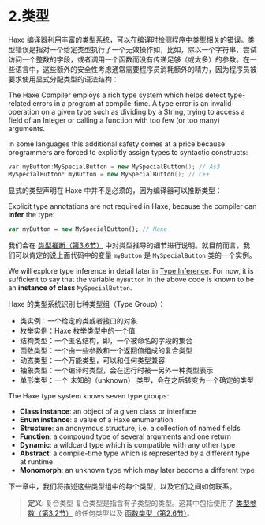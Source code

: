 # 2.类型

Haxe 编译器利用丰富的类型系统，可以在编译时检测程序中类型相关的错误。类型错误是指对一个给定类型执行了一个无效操作如，比如，除以一个字符串、尝试访问一个整数的字段，或者调用一个函数而没有传递足够（或太多）的参数。在一些语言中，这些额外的安全性考虑通常需要程序员消耗额外的精力，因为程序员被要求使用显式分配类型的语法结构：

The Haxe Compiler employs a rich type system which helps detect type-related errors in a program at compile-time. A type error is an invalid operation on a given type such as dividing by a String, trying to access a field of an Integer or calling a function with too few (or too many) arguments.

In some languages this additional safety comes at a price because programmers are forced to explicitly assign types to syntactic constructs:

```C++
var myButton:MySpecialButton = new MySpecialButton(); // As3 
MySpecialButton* myButton = new MySpecialButton(); // C++
```

显式的类型声明在 Haxe 中并不是必须的，因为编译器可以推断类型：

Explicit type annotations are not required in Haxe, because the compiler can **infer** the type:

```haxe
var myButton = new MySpecialButton(); // Haxe 
```

我们会在 [类型推断（第3.6节）](http:///#) 中对类型推导的细节进行说明。就目前而言，我们可以肯定的说上面代码中的变量 `myButton` 是 `MySpecialButton` 类的一个实例。

We will explore type inference in detail later in [Type Inference](https://haxe.org/manual/type-system-type-inference.html). For now, it is sufficient to say that the variable `myButton` in the above code is known to be an **instance of class** `MySpecialButton`.

Haxe 的类型系统识别七种类型组（Type Group）：

- 类实例：一个给定的类或者接口的对象
- 枚举实例：Haxe 枚举类型中的一个值
- 结构类型：一个匿名结构，即，一个被命名的字段的集合
- 函数类型：一个由一些参数和一个返回值组成的复合类型
- 动态类型：一个万能类型，可以和任何类型兼容
- 抽象类型：一个编译时类型，会在运行时被一另外一种类型表示
- 单形类型：一个 未知的（unknown） 类型，会在之后转变为一个确定的类型

The Haxe type system knows seven type groups:

- **Class instance**: an object of a given class or interface
- **Enum instance**: a value of a Haxe enumeration
- **Structure**: an anonymous structure, i.e. a collection of named fields
- **Function**: a compound type of several arguments and one return
- **Dynamic**: a wildcard type which is compatible with any other type
- **Abstract**: a compile-time type which is represented by a different type at runtime
- **Monomorph**: an unknown type which may later become a different type

下一章中，我们将描述这些类型组中的每个类型，以及它们之间如何联系。

> **定义**: 复合类型
>  复合类型是指含有子类型的类型。这其中包括使用了 [类型参数（第3.2节）](http:///#) 的任何类型以及 [函数类型（第2.6节）](http:///#)。